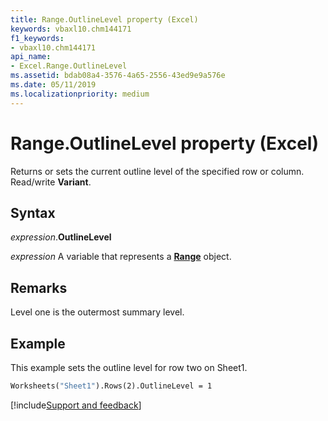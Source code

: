 ```yaml
---
title: Range.OutlineLevel property (Excel)
keywords: vbaxl10.chm144171
f1_keywords:
- vbaxl10.chm144171
api_name:
- Excel.Range.OutlineLevel
ms.assetid: bdab08a4-3576-4a65-2556-43ed9e9a576e
ms.date: 05/11/2019
ms.localizationpriority: medium
---
```



# Range.OutlineLevel property (Excel)

Returns or sets the current outline level of the specified row or column. Read/write **Variant**.


## Syntax

_expression_.**OutlineLevel**

_expression_ A variable that represents a **[Range](excel.range(object).md)** object.


## Remarks

Level one is the outermost summary level.


## Example

This example sets the outline level for row two on Sheet1.

```vb
Worksheets("Sheet1").Rows(2).OutlineLevel = 1
```



[!include[Support and feedback](~/includes/feedback-boilerplate.md)]
